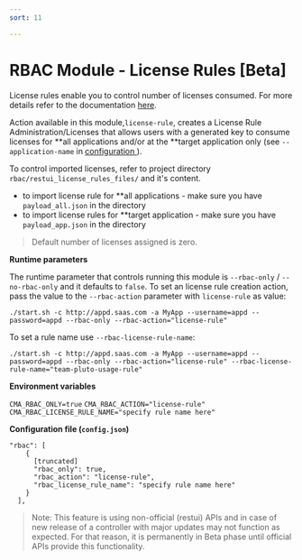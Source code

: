 ```yaml
---
sort: 11

---
```

# RBAC Module - License Rules [Beta]

License rules enable you to control number of licenses consumed. For more details refer to the documentation <a href="https://docs.appdynamics.com/display/PRO21/License+Management+in+the+Controller">here</a>. 

Action available in this module,`license-rule`, creates a License Rule Administration/Licenses that allows users with a generated key to consume licenses for **all applications and/or at the **target application only (see `--application-name` in <a href="https://appdynamics.github.io/ConfigMyApp/configurations/1-configuration.html" target="_blank"> configuration </a>). 

To control imported licenses, refer to project directory `rbac/restui_license_rules_files/` and it's content. 
- to import license rule for **all applications - make sure you have `payload_all.json` in the directory
- to import license rules for **target application - make sure you have `payload_app.json` in the directory

> Default number of licenses assigned is zero.

<b> Runtime parameters</b>

The runtime parameter that controls running this module is `--rbac-only` / `--no-rbac-only` and it defaults to `false`. To set an license rule creation action, pass the value to the `--rbac-action` parameter with `license-rule` as value:

`./start.sh -c http://appd.saas.com -a MyApp --username=appd --password=appd --rbac-only --rbac-action="license-rule"`

To set a rule name use `--rbac-license-rule-name`:

`./start.sh -c http://appd.saas.com -a MyApp --username=appd --password=appd --rbac-only --rbac-action="license-rule" --rbac-license-rule-name="team-pluto-usage-rule"`

<b>Environment variables</b>

`CMA_RBAC_ONLY=true`
`CMA_RBAC_ACTION="license-rule"`
`CMA_RBAC_LICENSE_RULE_NAME="specify rule name here"`

<b>Configuration file (`config.json`)</b>

```
"rbac": [ 
    {
      [truncated]
      "rbac_only": true,
      "rbac_action": "license-rule",
      "rbac_license_rule_name": "specify rule name here"
    }
  ],

```

> Note: This feature is using non-official (restui) APIs and in case of new release of a controller with major updates may not function as expected. For that reason, it is permanently in Beta phase until official APIs provide this functionality. 